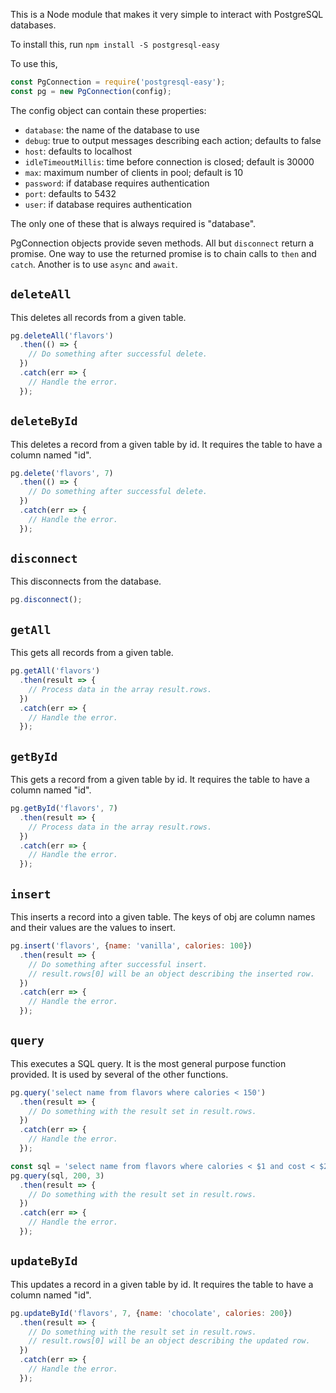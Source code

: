 This is a Node module that makes it very simple
to interact with PostgreSQL databases.

To install this, run `npm install -S postgresql-easy`

To use this,
```js
const PgConnection = require('postgresql-easy');
const pg = new PgConnection(config);
```

The config object can contain these properties:
* `database`: the name of the database to use
* `debug`: true to output messages describing each action; defaults to false
* `host`: defaults to localhost
* `idleTimeoutMillis`: time before connection is closed; default is 30000
* `max`: maximum number of clients in pool; default is 10
* `password`: if database requires authentication
* `port`: defaults to 5432
* `user`: if database requires authentication

The only one of these that is always required is "database".

PgConnection objects provide seven methods.
All but `disconnect` return a promise.
One way to use the returned promise is to chain calls to `then` and `catch`.
Another is to use `async` and `await`.

## `deleteAll`
This deletes all records from a given table.

```js
pg.deleteAll('flavors')
  .then(() => {
    // Do something after successful delete.
  })
  .catch(err => {
    // Handle the error.
  });
```

## `deleteById`
This deletes a record from a given table by id.
It requires the table to have a column named "id".

```js
pg.delete('flavors', 7)
  .then(() => {
    // Do something after successful delete.
  })
  .catch(err => {
    // Handle the error.
  });
```

## `disconnect`
This disconnects from the database.

```js
pg.disconnect();
```

## `getAll`
This gets all records from a given table.

```js
pg.getAll('flavors')
  .then(result => {
    // Process data in the array result.rows.
  })
  .catch(err => {
    // Handle the error.
  });
```

## `getById`
This gets a record from a given table by id.
It requires the table to have a column named "id".

```js
pg.getById('flavors', 7)
  .then(result => {
    // Process data in the array result.rows.
  })
  .catch(err => {
    // Handle the error.
  });
```

## `insert`
This inserts a record into a given table.
The keys of obj are column names
and their values are the values to insert.

```js
pg.insert('flavors', {name: 'vanilla', calories: 100})
  .then(result => {
    // Do something after successful insert.
    // result.rows[0] will be an object describing the inserted row.
  })
  .catch(err => {
    // Handle the error.
  });
```

## `query`
This executes a SQL query.
It is the most general purpose function provided.
It is used by several of the other functions.

```js
pg.query('select name from flavors where calories < 150')
  .then(result => {
    // Do something with the result set in result.rows.
  })
  .catch(err => {
    // Handle the error.
  });

const sql = 'select name from flavors where calories < $1 and cost < $2';
pg.query(sql, 200, 3)
  .then(result => {
    // Do something with the result set in result.rows.
  })
  .catch(err => {
    // Handle the error.
  });
```

## `updateById`
This updates a record in a given table by id.
It requires the table to have a column named "id".

```js
pg.updateById('flavors', 7, {name: 'chocolate', calories: 200})
  .then(result => {
    // Do something with the result set in result.rows.
    // result.rows[0] will be an object describing the updated row.
  })
  .catch(err => {
    // Handle the error.
  });
```
